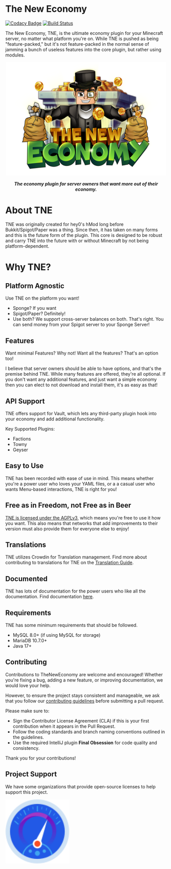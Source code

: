 # The New Economy

[![Codacy Badge](https://app.codacy.com/project/badge/Grade/246101510dca4eb9a729ef178dae682c)](https://app.codacy.com/gh/TheNewEconomy/EconomyCore/dashboard?utm_source=gh&utm_medium=referral&utm_content=&utm_campaign=Badge_grade)
[![Build Status](https://ci.codemc.io/job/creatorfromhell/job/TNE/badge/icon)](https://ci.codemc.io/job/creatorfromhell/job/TNE/)

The New Economy, TNE, is the ultimate economy plugin for your Minecraft server, no matter what
platform you're on. While
TNE is pushed as being "feature-packed," but it's not feature-packed in the normal sense of jamming
a bunch of useless features
into the core plugin, but rather using modules.

<p align="center">
    <img src="logo.png" width="500" />
</p>    
<p align="center">    
<i><b>The economy plugin for server owners that want more out of their economy.</b></i>
</p>

# About TNE

TNE was originally created for hey0's hMod long before Bukkit/Spigot/Paper was a thing. Since then,
it has taken on many
forms and this is the future form of the plugin. This core is designed to be robust and carry TNE
into the future with or
without Minecraft by not being platform-dependent.

# Why TNE?

## Platform Agnostic

Use TNE on the platform you want!

- Sponge? If you want
- Spigot/Paper? Definitely!
- Use both? We support cross-server balances on both. That's right. You can send money from your
  Spigot server to your
  Sponge Server!

## Features

Want minimal Features? Why not! Want all the features? That's an option too!

I believe that server owners should be able to have options, and that's the premise behind TNE.
While many features are
offered, they're all optional. If you don't want any additional features, and just want a simple
economy then you can elect
to not download and install them, it's as easy as that!

## API Support

TNE offers support for Vault, which lets any third-party plugin hook into your economy and add
additional functionality.

Key Supported Plugins:

- Factions
- Towny
- Geyser

## Easy to Use

TNE has been recorded with ease of use in mind. This means whether you're a power user who loves
your YAML files, or a
a casual user who wants Menu-based interactions, TNE is right for you!

## Free as in Freedom, not Free as in Beer

[TNE is licensed under the AGPLv3](license.md), which means you're free to use it how you want. This
also means that
networks that add improvements to their version must also provide them for everyone else to enjoy!

## Translations

TNE utilizes Crowdin for Translation management. Find more about contributing to translations
for TNE on
the [Translation Guide](https://github.com/TheNewEconomy/EconomyCore/wiki/Translation-Guide).

## Documented

TNE has lots of documentation for the power users who like all the documentation. Find
documentation [here](https://tne.gitbook.io/tne-docs).

## Requirements

TNE has some minimum requirements that should be followed.

- MySQL 8.0+ (if using MySQL for storage)
- MariaDB 10.7.0+
- Java 17+

## Contributing

Contributions to TheNewEconomy are welcome and encouraged! Whether you're fixing a bug, adding a new
feature, or improving documentation, we would love your help.

However, to ensure the project stays consistent and manageable, we ask that you follow
our [contributing guidelines](.contributing/contributing.md) before submitting a pull request.

Please make sure to:

- Sign the Contributor License Agreement (CLA) if this is your first contribution when it appears in
  the Pull Request.
- Follow the coding standards and branch naming conventions outlined in the guidelines.
- Use the required IntelliJ plugin **Final Obsession** for code quality and consistency.

Thank you for your contributions!

## Project Support

We have some organizations that provide open-source licenses to help support this project.

<a href="https://www.ej-technologies.com/products/jprofiler/overview.html"><img align="left" width="200" height="200" src="jprofiler.svg"></a>



